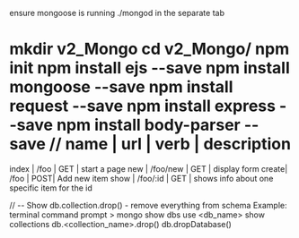 ensure mongoose is running ./mongod in the separate tab

mkdir v2_Mongo
cd v2_Mongo/
npm init
npm install ejs --save
npm install mongoose --save
npm install request --save
npm install express --save
npm install body-parser --save
//
name  | url  | verb | description
==================================
index | /foo | GET | start a page
new   | /foo/new | GET | display form 
create| /foo     | POST| Add new item
show  | /foo/:id | GET | shows info about one specific item for the id 


//
-- Show db.collection.drop() - remove everything from schema
Example:
terminal command prompt > mongo
show dbs
use <db_name>
show collections
db.<collection_name>.drop()
db.dropDatabase()
